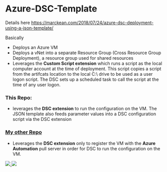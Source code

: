 # Azure-DSC-Template

Details here https://marckean.com/2018/07/24/azure-dsc-deployment-using-a-json-template/

Basically

- Deploys an Azure VM
- Deploys a vNet into a separate Resource Group (Cross Resource Group Deployment), a resource group used for shared resources
- Leverages the **Custom Script extension** which runs a script as the local computer account at the time of deployment. This script copies a script from the artifcats location to the local C:\ drive to be used as a user logon script. The DSC sets up a scheduled task to call the script at the time of any user logon.

### This Repo:
- leverages the **DSC extension** to run the configuration on the VM. The JSON template also feeds parameter values into a DSC configuration script via the DSC extension

### [My other Repo](https://github.com/marckean/Azure-DSC-Automation)
- Leverages the **DSC extension** only to register the VM with the **Azure Automation** pull server in order for DSC to run the configuration on the VM.

<a href="https://portal.azure.com/#create/Microsoft.Template/uri/https%3A%2F%2Fraw.githubusercontent.com%2Fmarckean%2FAzure-DSC-Template%2Fmaster%2FWindowsVirtualMachine.json" target="_blank">
    <img src="http://azuredeploy.net/deploybutton.png"/>
</a>
<a href="http://armviz.io/#/?load=https%3A%2F%2Fraw.githubusercontent.com%2Fmarckean%2FAzure-DSC-Template%2Fmaster%2FWindowsVirtualMachine.json" target="_blank">
    <img src="http://armviz.io/visualizebutton.png"/>
</a>
